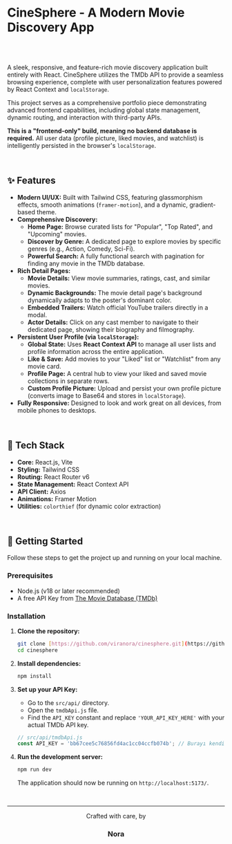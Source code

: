 # CineSphere - A Modern Movie Discovery App

<br>

<div align="center">
  </div>

<br>

A sleek, responsive, and feature-rich movie discovery application built entirely with React. CineSphere utilizes the TMDb API to provide a seamless browsing experience, complete with user personalization features powered by React Context and `localStorage`.

This project serves as a comprehensive portfolio piece demonstrating advanced frontend capabilities, including global state management, dynamic routing, and interaction with third-party APIs.

**This is a "frontend-only" build, meaning no backend database is required.** All user data (profile picture, liked movies, and watchlist) is intelligently persisted in the browser's `localStorage`.

<br>

## ✨ Features

* **Modern UI/UX:** Built with Tailwind CSS, featuring glassmorphism effects, smooth animations (`framer-motion`), and a dynamic, gradient-based theme.
* **Comprehensive Discovery:**
    * **Home Page:** Browse curated lists for "Popular", "Top Rated", and "Upcoming" movies.
    * **Discover by Genre:** A dedicated page to explore movies by specific genres (e.g., Action, Comedy, Sci-Fi).
    * **Powerful Search:** A fully functional search with pagination for finding any movie in the TMDb database.
* **Rich Detail Pages:**
    * **Movie Details:** View movie summaries, ratings, cast, and similar movies.
    * **Dynamic Backgrounds:** The movie detail page's background dynamically adapts to the poster's dominant color.
    * **Embedded Trailers:** Watch official YouTube trailers directly in a modal.
    * **Actor Details:** Click on any cast member to navigate to their dedicated page, showing their biography and filmography.
* **Persistent User Profile (via `localStorage`):**
    * **Global State:** Uses **React Context API** to manage all user lists and profile information across the entire application.
    * **Like & Save:** Add movies to your "Liked" list or "Watchlist" from any movie card.
    * **Profile Page:** A central hub to view your liked and saved movie collections in separate rows.
    * **Custom Profile Picture:** Upload and persist your own profile picture (converts image to Base64 and stores in `localStorage`).
* **Fully Responsive:** Designed to look and work great on all devices, from mobile phones to desktops.

<br>

## 🚀 Tech Stack

* **Core:** React.js, Vite
* **Styling:** Tailwind CSS
* **Routing:** React Router v6
* **State Management:** React Context API
* **API Client:** Axios
* **Animations:** Framer Motion
* **Utilities:** `colorthief` (for dynamic color extraction)

<br>

## 🔧 Getting Started

Follow these steps to get the project up and running on your local machine.

### Prerequisites

* Node.js (v18 or later recommended)
* A free API Key from [The Movie Database (TMDb)](https://www.themoviedb.org/signup)

### Installation

1.  **Clone the repository:**
    ```bash
    git clone [https://github.com/viranora/cinesphere.git](https://github.com/viranora/cinesphere.git)
    cd cinesphere
    ```

2.  **Install dependencies:**
    ```bash
    npm install
    ```

3.  **Set up your API Key:**
    * Go to the `src/api/` directory.
    * Open the `tmdbApi.js` file.
    * Find the `API_KEY` constant and replace `'YOUR_API_KEY_HERE'` with your actual TMDb API key.

    ```javascript
    // src/api/tmdbApi.js
    const API_KEY = 'bb67cee5c76856fd4ac1cc04ccfb074b'; // Burayı kendi anahtarınızla değiştirin
    ```

4.  **Run the development server:**
    ```bash
    npm run dev
    ```

    The application should now be running on `http://localhost:5173/`.

<br>

---

<div align="center">
  <p>Crafted with care, by</p>
  <h3>Nora</h3>
</div>
